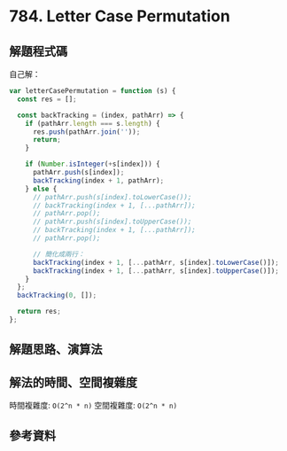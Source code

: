 # 784. Letter Case Permutation

## 解題程式碼

自己解：

```javascript
var letterCasePermutation = function (s) {
  const res = [];

  const backTracking = (index, pathArr) => {
    if (pathArr.length === s.length) {
      res.push(pathArr.join(''));
      return;
    }

    if (Number.isInteger(+s[index])) {
      pathArr.push(s[index]);
      backTracking(index + 1, pathArr);
    } else {
      // pathArr.push(s[index].toLowerCase());
      // backTracking(index + 1, [...pathArr]);
      // pathArr.pop();
      // pathArr.push(s[index].toUpperCase());
      // backTracking(index + 1, [...pathArr]);
      // pathArr.pop();

      // 簡化成兩行：
      backTracking(index + 1, [...pathArr, s[index].toLowerCase()]);
      backTracking(index + 1, [...pathArr, s[index].toUpperCase()]);
    }
  };
  backTracking(0, []);

  return res;
};
```

## 解題思路、演算法

## 解法的時間、空間複雜度

時間複雜度: `O(2^n * n)`
空間複雜度: `O(2^n * n)`

## 參考資料
